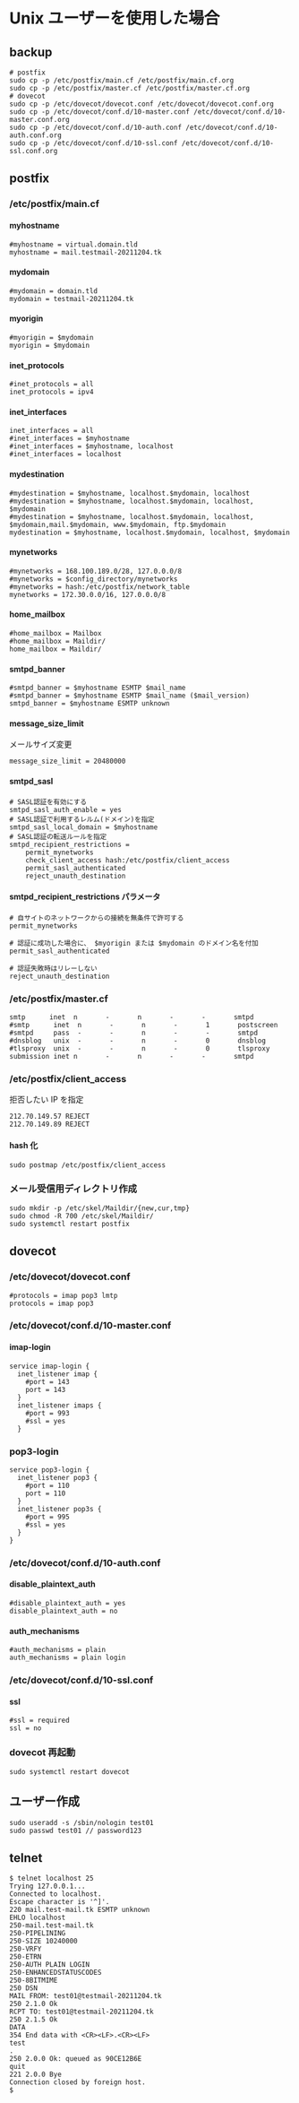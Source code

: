 # Unix ユーザーを使用した場合

## backup

```
# postfix
sudo cp -p /etc/postfix/main.cf /etc/postfix/main.cf.org
sudo cp -p /etc/postfix/master.cf /etc/postfix/master.cf.org
# dovecot
sudo cp -p /etc/dovecot/dovecot.conf /etc/dovecot/dovecot.conf.org
sudo cp -p /etc/dovecot/conf.d/10-master.conf /etc/dovecot/conf.d/10-master.conf.org
sudo cp -p /etc/dovecot/conf.d/10-auth.conf /etc/dovecot/conf.d/10-auth.conf.org
sudo cp -p /etc/dovecot/conf.d/10-ssl.conf /etc/dovecot/conf.d/10-ssl.conf.org
```

## postfix

### /etc/postfix/main.cf

#### myhostname

```
#myhostname = virtual.domain.tld
myhostname = mail.testmail-20211204.tk
```

#### mydomain

```
#mydomain = domain.tld
mydomain = testmail-20211204.tk
```

#### myorigin

```
#myorigin = $mydomain
myorigin = $mydomain
```

#### inet_protocols

```
#inet_protocols = all
inet_protocols = ipv4
```

#### inet_interfaces

```
inet_interfaces = all
#inet_interfaces = $myhostname
#inet_interfaces = $myhostname, localhost
#inet_interfaces = localhost
```

#### mydestination

```
#mydestination = $myhostname, localhost.$mydomain, localhost
#mydestination = $myhostname, localhost.$mydomain, localhost, $mydomain
#mydestination = $myhostname, localhost.$mydomain, localhost, $mydomain,mail.$mydomain, www.$mydomain, ftp.$mydomain
mydestination = $myhostname, localhost.$mydomain, localhost, $mydomain
```

#### mynetworks

```
#mynetworks = 168.100.189.0/28, 127.0.0.0/8
#mynetworks = $config_directory/mynetworks
#mynetworks = hash:/etc/postfix/network_table
mynetworks = 172.30.0.0/16, 127.0.0.0/8
```

#### home_mailbox

```
#home_mailbox = Mailbox
#home_mailbox = Maildir/
home_mailbox = Maildir/
```

#### smtpd_banner

```
#smtpd_banner = $myhostname ESMTP $mail_name
#smtpd_banner = $myhostname ESMTP $mail_name ($mail_version)
smtpd_banner = $myhostname ESMTP unknown
```

#### message_size_limit

メールサイズ変更

```
message_size_limit = 20480000
```

#### smtpd_sasl

```
# SASL認証を有効にする
smtpd_sasl_auth_enable = yes
# SASL認証で利用するレルム(ドメイン)を指定
smtpd_sasl_local_domain = $myhostname
# SASL認証の転送ルールを指定
smtpd_recipient_restrictions =
    permit_mynetworks
    check_client_access hash:/etc/postfix/client_access
    permit_sasl_authenticated
    reject_unauth_destination
```

#### smtpd_recipient_restrictions パラメータ

```
# 自サイトのネットワークからの接続を無条件で許可する
permit_mynetworks

# 認証に成功した場合に、 $myorigin または $mydomain のドメイン名を付加
permit_sasl_authenticated

# 認証失敗時はリレーしない
reject_unauth_destination
```

### /etc/postfix/master.cf

```
smtp      inet  n       -       n       -       -       smtpd
#smtp      inet  n       -       n       -       1       postscreen
#smtpd     pass  -       -       n       -       -       smtpd
#dnsblog   unix  -       -       n       -       0       dnsblog
#tlsproxy  unix  -       -       n       -       0       tlsproxy
submission inet n       -       n       -       -       smtpd
```

### /etc/postfix/client_access

拒否したい IP を指定

```
212.70.149.57 REJECT
212.70.149.89 REJECT
```

#### hash 化

```
sudo postmap /etc/postfix/client_access
```

### メール受信用ディレクトリ作成

```
sudo mkdir -p /etc/skel/Maildir/{new,cur,tmp}
sudo chmod -R 700 /etc/skel/Maildir/
sudo systemctl restart postfix
```

## dovecot

### /etc/dovecot/dovecot.conf

```
#protocols = imap pop3 lmtp
protocols = imap pop3
```

### /etc/dovecot/conf.d/10-master.conf

#### imap-login

```
service imap-login {
  inet_listener imap {
    #port = 143
    port = 143
  }
  inet_listener imaps {
    #port = 993
    #ssl = yes
  }
```

### pop3-login

```
service pop3-login {
  inet_listener pop3 {
    #port = 110
    port = 110
  }
  inet_listener pop3s {
    #port = 995
    #ssl = yes
  }
}

```

### /etc/dovecot/conf.d/10-auth.conf

#### disable_plaintext_auth

```
#disable_plaintext_auth = yes
disable_plaintext_auth = no

```

#### auth_mechanisms

```
#auth_mechanisms = plain
auth_mechanisms = plain login
```

### /etc/dovecot/conf.d/10-ssl.conf

#### ssl

```
#ssl = required
ssl = no

```

### dovecot 再起動

```
sudo systemctl restart dovecot
```

## ユーザー作成

```
sudo useradd -s /sbin/nologin test01
sudo passwd test01 // password123
```

## telnet

```
$ telnet localhost 25
Trying 127.0.0.1...
Connected to localhost.
Escape character is '^]'.
220 mail.test-mail.tk ESMTP unknown
EHLO localhost
250-mail.test-mail.tk
250-PIPELINING
250-SIZE 10240000
250-VRFY
250-ETRN
250-AUTH PLAIN LOGIN
250-ENHANCEDSTATUSCODES
250-8BITMIME
250 DSN
MAIL FROM: test01@testmail-20211204.tk
250 2.1.0 Ok
RCPT TO: test01@testmail-20211204.tk
250 2.1.5 Ok
DATA
354 End data with <CR><LF>.<CR><LF>
test
.
250 2.0.0 Ok: queued as 90CE12B6E
quit
221 2.0.0 Bye
Connection closed by foreign host.
$
```
